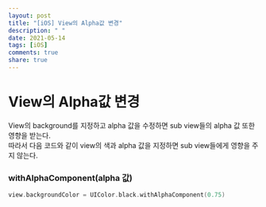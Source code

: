 ```yaml
---
layout: post
title: "[iOS] View의 Alpha값 변경"
description: " "
date: 2021-05-14
tags: [iOS]
comments: true
share: true
---
```


# View의 Alpha값 변경    
View의 background를 지정하고 alpha 값을 수정하면 sub view들의 alpha 값 또한 영향을 받는다.   
따라서 다음 코드와 같이 view의 색과 alpha 값을 지정하면 sub view들에게 영향을 주지 않는다.    

### withAlphaComponent(alpha 값)
```swift        
view.backgroundColor = UIColor.black.withAlphaComponent(0.75)
```
